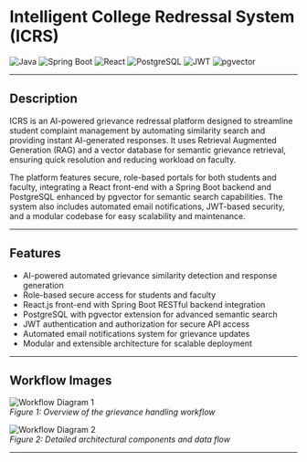# Intelligent College Redressal System (ICRS)

![Java](https://img.shields.io/badge/Java-17-blue)
![Spring Boot](https://img.shields.io/badge/Spring_Boot-3.0.0-green)
![React](https://img.shields.io/badge/React-18.2.0-blue)
![PostgreSQL](https://img.shields.io/badge/PostgreSQL-15.0-blue)
![JWT](https://img.shields.io/badge/JWT-secure-orange)
![pgvector](https://img.shields.io/badge/pgvector-semantic_search-purple)

---

## Description

ICRS is an AI-powered grievance redressal platform designed to streamline student complaint management by automating similarity search and providing instant AI-generated responses. It uses Retrieval Augmented Generation (RAG) and a vector database for semantic grievance retrieval, ensuring quick resolution and reducing workload on faculty.

The platform features secure, role-based portals for both students and faculty, integrating a React front-end with a Spring Boot backend and PostgreSQL enhanced by pgvector for semantic search capabilities. The system also includes automated email notifications, JWT-based security, and a modular codebase for easy scalability and maintenance.

---

## Features

- AI-powered automated grievance similarity detection and response generation  
- Role-based secure access for students and faculty  
- React.js front-end with Spring Boot RESTful backend integration  
- PostgreSQL with pgvector extension for advanced semantic search  
- JWT authentication and authorization for secure API access  
- Automated email notifications system for grievance updates  
- Modular and extensible architecture for scalable deployment

---

## Workflow Images

![Workflow Diagram 1](https://placehold.co/600x400?text=Workflow+Diagram+1)  
*Figure 1: Overview of the grievance handling workflow*

![Workflow Diagram 2](https://placehold.co/600x400?text=Workflow+Diagram+2)  
*Figure 2: Detailed architectural components and data flow*

---
